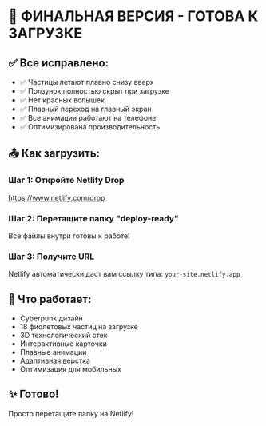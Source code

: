 # 🚀 ФИНАЛЬНАЯ ВЕРСИЯ - ГОТОВА К ЗАГРУЗКЕ

## ✅ Все исправлено:

- ✅ Частицы летают плавно снизу вверх
- ✅ Ползунок полностью скрыт при загрузке
- ✅ Нет красных вспышек
- ✅ Плавный переход на главный экран
- ✅ Все анимации работают на телефоне
- ✅ Оптимизирована производительность

## 📤 Как загрузить:

### Шаг 1: Откройте Netlify Drop
https://www.netlify.com/drop

### Шаг 2: Перетащите папку "deploy-ready"
Все файлы внутри готовы к работе!

### Шаг 3: Получите URL
Netlify автоматически даст вам ссылку типа:
`your-site.netlify.app`

## 📱 Что работает:

- Cyberpunk дизайн
- 18 фиолетовых частиц на загрузке
- 3D технологический стек
- Интерактивные карточки
- Плавные анимации
- Адаптивная верстка
- Оптимизация для мобильных

## ✨ Готово!

Просто перетащите папку на Netlify!
